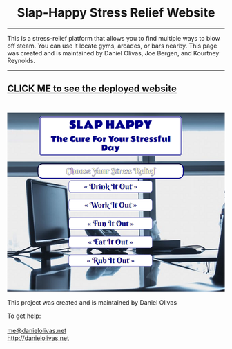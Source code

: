 <h1 align="center">
Slap-Happy Stress Relief Website
</h1>

***

This is a stress-relief platform that allows you to find multiple ways to blow off steam.  You can use it locate gyms,
arcades, or bars nearby.  This page was created and is maintained by Daniel Olivas, Joe Bergen, and Kourtney Reynolds.

---
[CLICK ME to see the deployed website](http://slap-happy.me/)
<br><br>
---
![Slap Happy Screen Cap](./slaphappy.png)


This project was created and is maintained by Daniel Olivas

To get help:<br><br>
me@danielolivas.net<br>
http://danielolivas.net

